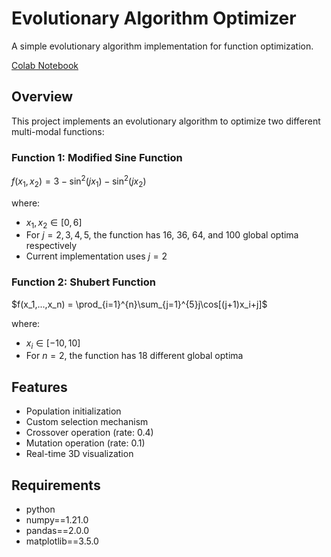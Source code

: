 # Evolutionary Algorithm Optimizer

A simple evolutionary algorithm implementation for function optimization.

[Colab Notebook](https://colab.research.google.com/drive/1XxIlbgBI3WmErFJwRQDiuBdSByjIPWD1?usp=sharing)

## Overview
This project implements an evolutionary algorithm to optimize two different multi-modal functions:

### Function 1: Modified Sine Function
$f(x_1,x_2) = 3-\sin^2(jx_1)-\sin^2(jx_2)$

where:
- $x_1,x_2 \in [0,6]$
- For $j=2,3,4,5$, the function has 16, 36, 64, and 100 global optima respectively
- Current implementation uses $j=2$

### Function 2: Shubert Function
$f(x_1,...,x_n) = \prod_{i=1}^{n}\sum_{j=1}^{5}j\cos[(j+1)x_i+j]$

where:
- $x_i \in [-10,10]$
- For $n=2$, the function has 18 different global optima

## Features
- Population initialization
- Custom selection mechanism
- Crossover operation (rate: 0.4)
- Mutation operation (rate: 0.1)
- Real-time 3D visualization

## Requirements
- python
- numpy==1.21.0
- pandas==2.0.0
- matplotlib==3.5.0
